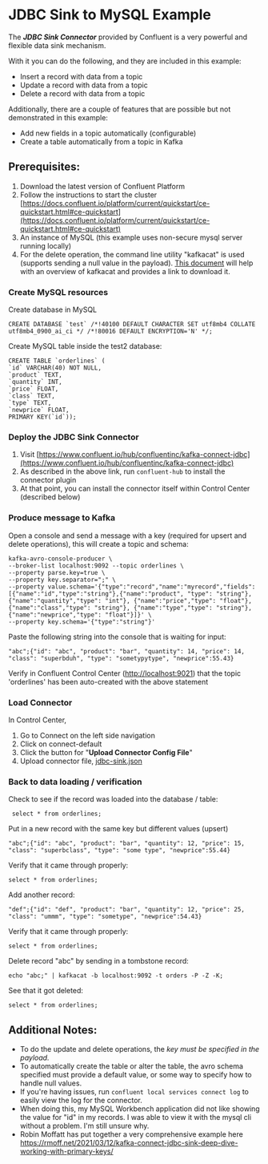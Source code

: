 # JDBC Sink to MySQL Example

The ***JDBC Sink Connector*** provided by Confluent is a very powerful and flexible data sink mechanism. 

With it you can do the following, and they are included in this example:

 - Insert a record with data from a topic 
 - Update a record with data from a topic
 - Delete a record with data from a topic

Additionally, there are a couple of features that are possible but not demonstrated in this example:

 - Add new fields in a topic automatically (configurable) 
 - Create a table automatically from a topic in Kafka

## Prerequisites:

1. Download the latest version of Confluent Platform
2. Follow the instructions to start the cluster [https://docs.confluent.io/platform/current/quickstart/ce-quickstart.html#ce-quickstart](https://docs.confluent.io/platform/current/quickstart/ce-quickstart.html#ce-quickstart)
3. An instance of MySQL (this example uses non-secure mysql server running locally)
4. For the delete operation, the command line utility "kafkacat" is used (supports sending a null value in the payload). [This document](https://docs.confluent.io/platform/current/app-development/kafkacat-usage.html) will help with an overview of kafkacat and provides a link to download it. 

### Create MySQL resources 

Create database in MySQL

    CREATE DATABASE `test` /*!40100 DEFAULT CHARACTER SET utf8mb4 COLLATE utf8mb4_0900_ai_ci */ /*!80016 DEFAULT ENCRYPTION='N' */;

Create MySQL table inside the test2 database:

    CREATE TABLE `orderlines` (
    `id` VARCHAR(40) NOT NULL,
    `product` TEXT,
    `quantity` INT,
    `price` FLOAT,
    `class` TEXT,
    `type` TEXT,
    `newprice` FLOAT,
    PRIMARY KEY(`id`));

### Deploy the JDBC Sink Connector

 1. Visit [https://www.confluent.io/hub/confluentinc/kafka-connect-jdbc](https://www.confluent.io/hub/confluentinc/kafka-connect-jdbc)
 2. As described in the above link, run `confluent-hub` to install the connector plugin
 3. At that point, you can install the connector itself within Control Center (described below)

### Produce message to Kafka
Open a console and send a message with a key (required for upsert and delete operations), this will create a topic and schema:

    kafka-avro-console-producer \
    --broker-list localhost:9092 --topic orderlines \
    --property parse.key=true \
    --property key.separator=";" \
    --property value.schema='{"type":"record","name":"myrecord","fields":[{"name":"id","type":"string"},{"name":"product", "type": "string"}, {"name":"quantity","type": "int"}, {"name":"price","type": "float"}, {"name":"class","type": "string"}, {"name":"type","type": "string"}, {"name":"newprice","type": "float"}]}' \
    --property key.schema='{"type":"string"}'

Paste the following string into the console that is waiting for input:

    "abc";{"id": "abc", "product": "bar", "quantity": 14, "price": 14, "class": "superbduh", "type": "sometypytype", "newprice":55.43}

Verify in Confluent Control Center ([http://localhost:9021](http://localhost:9021)) that the topic 'orderlines' has been auto-created with the above statement

### Load Connector 
In Control Center, 

1. Go to Connect on the left side navigation
2. Click on connect-default
3. Click the button for "**Upload Connector Config File**"
4. Upload connector file, [jdbc-sink.json](https://github.com/derplarsen/jdbcsinktomysql/blob/main/jdbc-sink.json)

### Back to data loading / verification

Check to see if the record was loaded into the database / table:

     select * from orderlines;

Put in a new record with the same key but different values (upsert)

    "abc";{"id": "abc", "product": "bar", "quantity": 12, "price": 15, "class": "superbclass", "type": "some type", "newprice":55.44}

Verify that it came through properly:

    select * from orderlines;

Add another record:

    "def";{"id": "def", "product": "bar", "quantity": 12, "price": 25, "class": "ummm", "type": "sometype", "newprice":54.43}
Verify that it came through properly:

    select * from orderlines;

Delete record "abc" by sending in a tombstone record:

    echo "abc;" | kafkacat -b localhost:9092 -t orders -P -Z -K;

See that it got deleted:

    select * from orderlines;

## Additional Notes:

 - To do the update and delete operations, the *key must be specified in
   the payload.*  
 - To automatically create the table or alter the table,
   the avro schema specified must provide a default value, or some way
   to specify how to handle null values.  
- If you're having issues,  run `confluent local services connect log` to easily view the log for the connector.
- When doing this, my MySQL Workbench application did not like showing the value
   for "id" in my records. I was able to view it with the mysql cli
   without a problem. I'm still unsure why.
- Robin Moffatt has put together a very comprehensive example here https://rmoff.net/2021/03/12/kafka-connect-jdbc-sink-deep-dive-working-with-primary-keys/ 
